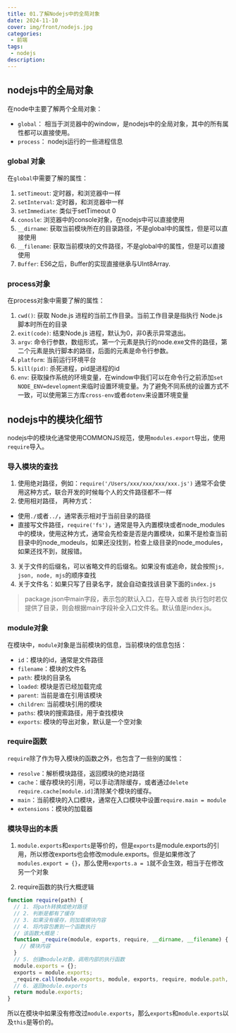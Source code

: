 ```yaml
---
title: 01.了解Nodejs中的全局对象
date: 2024-11-10
cover: img/front/nodejs.jpg
categories:
 - 前端
tags:
 - nodejs
description: 
---
```


## nodejs中的全局对象

在node中主要了解两个全局对象：
- `global`： 相当于浏览器中的window，是nodejs中的全局对象，其中的所有属性都可以直接使用。
- `process`： nodejs运行的一些进程信息

### global 对象
在`global`中需要了解的属性：

1. `setTimeout`: 定时器，和浏览器中一样
2. `setInterval`: 定时器，和浏览器中一样
3. `setImmediate`: 类似于setTimeout 0
4. `conosle`: 浏览器中的console对象，在nodejs中可以直接使用
5. `__dirname`: 获取当前模块所在的目录路径，不是global中的属性，但是可以直接使用
6. `__filename`: 获取当前模块的文件路径，不是global中的属性，但是可以直接使用
7. `Buffer`: ES6之后，Buffer的实现直接继承与UInt8Array.

### process对象
在process对象中需要了解的属性：

1. `cwd()`: 获取 Node.js 进程的当前工作目录。当前工作目录是指执行 Node.js 脚本时所在的目录
2. `exit(code)`: 结束Node.js 进程，默认为0，非0表示异常退出。
3. `argv`: 命令行参数，数组形式，第一个元素是执行的node.exe文件的路径，第二个元素是执行脚本的路径，后面的元素是命令行参数。
4. `platform`: 当前运行环境平台
5. `kill(pid)`: 杀死进程，pid是进程的id
6. `env`: 获取操作系统的环境变量，在window中我们可以在命令行之前添加`set NODE_ENV=development`来临时设置环境变量。为了避免不同系统的设置方式不一致，可以使用第三方库`cross-env`或者`dotenv`来设置环境变量

## nodejs中的模块化细节

nodejs中的模块化通常使用COMMONJS规范，使用`modules.export`导出，使用`require`导入。

### 导入模块的查找
1. 使用绝对路径，例如：`require('/Users/xxx/xxx/xxx/xxx.js')`
通常不会使用这种方式，联合开发的时候每个人的文件路径都不一样
2. 使用相对路径， 两种方式：
 - 使用`./`或者`../`，通常表示相对于当前目录的路径
 - 直接写文件路径，`require('fs')`，通常是导入内置模块或者node_modules中的模块，使用这种方式，通常会先检查是否是内置模块，如果不是检查当前目录中的node_modeuls，如果还没找到，检查上级目录的node_modules，如果还找不到，就报错。
3. 关于文件的后缀名，可以省略文件的后缀名。如果没有或追命，就会按照`js, json, node, mjs`的顺序查找
4. 关于文件名：如果只写了目录名字，就会自动查找该目录下面的`index.js`
 > package.json中main字段，表示包的默认入口，在导入或者 执行包时若仅提供了目录，则会根据main字段补全入口文件名。默认值是index.js。

### module对象
在模块中，`module`对象是当前模块的信息，当前模块的信息包括：
 - `id`：模块的id，通常是文件路径
 - `filename`：模块的文件名
 - `path`: 模块的目录名
 - `loaded`: 模块是否已经加载完成
 - `parent`: 当前是谁在引用该模块
 - `children`: 当前模块引用的模块
 - `paths`: 模块的搜索路径，用于查找模块
 - `exports`: 模块的导出对象，默认是一个空对象

### require函数
 `require`除了作为导入模块的函数之外，也包含了一些别的属性：
 - `resolve`：解析模块路径，返回模块的绝对路径
 - `cache`：缓存模块的引用，可以手动清除缓存，或者通过`delete require.cache[module.id]`清除某个模块的缓存。
 - `main`：当前模块的入口模块，通常在入口模块中设置`require.main = module`
 - `extensions`：模块的加载器

### 模块导出的本质

1. `module.exports`和`exports`是等价的，但是`exports`是module.exports的引用，所以修改exports也会修改module.exports。但是如果修改了`modules.export = {}`，那么使用`exports.a = 1`就不会生效，相当于在修改另一个对象

2. require函数的执行大概逻辑
```js
function require(path) {
  // 1. 将path转换成绝对路径
  // 2. 判断是都有了缓存
  // 3. 如果没有缓存，则加载模块内容
  // 4. 将内容包裹到一个函数执行
  // 该函数大概是：
  function _require(module, exports, require, __dirname, __filename) {
    // 模块内容
  }
  // 5. 创建module对象，调用内部的执行函数
  module.exports = {};
  exports = module.exports;
  _require.call(module.exports, module, exports, require, module.path, module.filename)
  // 6. 返回module.exports
  return module.exports;
}
```
所以在模块中如果没有修改过`module.exports`，那么`exports`和`module.exports`以及`this`是等价的。
